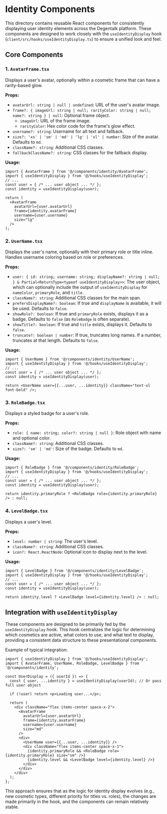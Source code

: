 # Identity Components

This directory contains reusable React components for consistently displaying user identity elements across the Degentalk platform. These components are designed to work closely with the `useIdentityDisplay` hook (`client/src/hooks/useIdentityDisplay.ts`) to ensure a unified look and feel.

## Core Components

### 1. `AvatarFrame.tsx`

Displays a user's avatar, optionally within a cosmetic frame that can have a rarity-based glow.

**Props:**
- `avatarUrl: string | null | undefined`: URL of the user's avatar image.
- `frame?: { imageUrl: string | null; rarityColor: string | null; name?: string } | null`: Optional frame object.
  - `imageUrl`: URL of the frame image.
  - `rarityColor`: Hex color code for the frame's glow effect.
- `username?: string`: Username for alt text and fallback.
- `size?: 'xs' | 'sm' | 'md' | 'lg' | 'xl' | number`: Size of the avatar. Defaults to `md`.
- `className?: string`: Additional CSS classes.
- `fallbackClassName?: string`: CSS classes for the fallback display.

**Usage:**
```tsx
import { AvatarFrame } from '@/components/identity/AvatarFrame';
import { useIdentityDisplay } from '@/hooks/useIdentityDisplay';
// ...
const user = { /* ... user object ... */ };
const identity = useIdentityDisplay(user);

return (
  <AvatarFrame
    avatarUrl={user.avatarUrl}
    frame={identity.avatarFrame}
    username={user.username}
    size="lg"
  />
);
```

### 2. `UserName.tsx`

Displays the user's name, optionally with their primary role or title inline. Handles username coloring based on role or preferences.

**Props:**
- `user: { id: string; username: string; displayName?: string | null; } & Partial<ReturnType<typeof useIdentityDisplay>>`: The user object, which can optionally include the output of `useIdentityDisplay` for `nameColor`, `primaryRole`, and `title`.
- `className?: string`: Additional CSS classes for the main span.
- `prefersDisplayName?: boolean`: If true and `displayName` is available, it will be used. Defaults to `false`.
- `showRole?: boolean`: If true and `primaryRole` exists, displays it as a badge. Defaults to `false` (as `RoleBadge` is often separate).
- `showTitle?: boolean`: If true and `title` exists, displays it. Defaults to `false`.
- `truncate?: boolean | number`: If true, truncates long names. If a number, truncates at that length. Defaults to `false`.

**Usage:**
```tsx
import { UserName } from '@/components/identity/UserName';
import { useIdentityDisplay } from '@/hooks/useIdentityDisplay';
// ...
const user = { /* ... user object ... */ };
const identity = useIdentityDisplay(user);

return <UserName user={{...user, ...identity}} className="text-xl font-bold" />;
```

### 3. `RoleBadge.tsx`

Displays a styled badge for a user's role.

**Props:**
- `role: { name: string; color?: string | null }`: Role object with name and optional color.
- `className?: string`: Additional CSS classes.
- `size?: 'sm' | 'md'`: Size of the badge. Defaults to `md`.

**Usage:**
```tsx
import { RoleBadge } from '@/components/identity/RoleBadge';
import { useIdentityDisplay } from '@/hooks/useIdentityDisplay';
// ...
const user = { /* ... user object ... */ };
const identity = useIdentityDisplay(user);

return identity.primaryRole ? <RoleBadge role={identity.primaryRole} /> : null;
```

### 4. `LevelBadge.tsx`

Displays a user's level.

**Props:**
- `level: number | string`: The user's level.
- `className?: string`: Additional CSS classes.
- `icon?: React.ReactNode`: Optional icon to display next to the level.

**Usage:**
```tsx
import { LevelBadge } from '@/components/identity/LevelBadge';
import { useIdentityDisplay } from '@/hooks/useIdentityDisplay';
// ...
const user = { /* ... user object ... */ };
const identity = useIdentityDisplay(user);

return identity.level ? <LevelBadge level={identity.level} /> : null;
```

## Integration with `useIdentityDisplay`

These components are designed to be primarily fed by the `useIdentityDisplay` hook. This hook centralizes the logic for determining which cosmetics are active, what colors to use, and what text to display, providing a consistent data structure to these presentational components.

Example of typical integration:
```tsx
import { useIdentityDisplay } from '@/hooks/useIdentityDisplay';
import { AvatarFrame, UserName, RoleBadge, LevelBadge } from '@/components/identity';

const UserDisplay = ({ userId }) => {
  const { user, ...identity } = useIdentityDisplay(userId); // Or pass full user object

  if (!user) return <p>Loading user...</p>;

  return (
    <div className="flex items-center space-x-2">
      <AvatarFrame
        avatarUrl={user.avatarUrl}
        frame={identity.avatarFrame}
        username={user.username}
        size="md"
      />
      <div>
        <UserName user={{...user, ...identity}} />
        <div className="flex items-center space-x-1">
          {identity.primaryRole && <RoleBadge role={identity.primaryRole} size="sm" />}
          {identity.level && <LevelBadge level={identity.level} />}
        </div>
      </div>
    </div>
  );
};
```

This approach ensures that as the logic for identity display evolves (e.g., new cosmetic types, different priority for titles vs. roles), the changes are made primarily in the hook, and the components can remain relatively stable. 